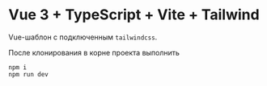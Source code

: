 # Vue 3 + TypeScript + Vite + Tailwind

Vue-шаблон с подключенным `tailwindcss`.

После клонирования в корне проекта выполнить

```
npm i
npm run dev
```
